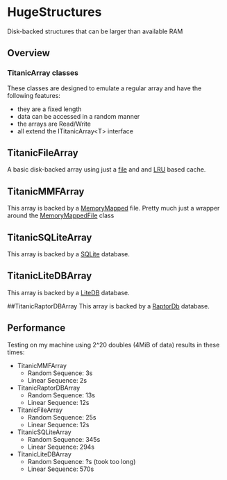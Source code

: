 # HugeStructures
Disk-backed structures that can be larger than available RAM

## Overview
### TitanicArray classes
These classes are designed to emulate a regular array and have the following features:
* they are a fixed length
* data can be accessed in a random manner
* the arrays are Read/Write
* all extend the ITitanicArray\<T\> interface

## TitanicFileArray
A basic disk-backed array using just a [file](https://msdn.microsoft.com/en-us/library/system.io.file.aspx) and and [LRU](https://en.wikipedia.org/wiki/Cache_replacement_policies#LRU) based cache.

## TitanicMMFArray
This array is backed by a [MemoryMapped](https://docs.microsoft.com/en-us/dotnet/standard/io/memory-mapped-files) file. Pretty much just a wrapper around the [MemoryMappedFile](https://msdn.microsoft.com/en-us/library/system.io.memorymappedfiles.memorymappedfile.aspx) class

## TitanicSQLiteArray
This array is backed by a [SQLite](https://sqlite.org/) database.

## TitanicLiteDBArray
This array is backed by a [LiteDB](http://www.litedb.org/) database.

##TitanicRaptorDBArray
This array is backed by a [RaptorDb](https://www.codeproject.com/Articles/316816/RaptorDB-The-Key-Value-Store-V2) database.

## Performance
Testing on my machine using 2^20 doubles (4MiB of data) results in these times:

* TitanicMMFArray
  * Random Sequence: 3s
  * Linear Sequence: 2s
* TitanicRaptorDBArray
  * Random Sequence: 13s
  * Linear Sequence: 12s
* TitanicFileArray
  * Random Sequence: 25s
  * Linear Sequence: 12s
* TitanicSQLiteArray
  * Random Sequence: 345s
  * Linear Sequence: 294s
* TitanicLiteDBArray
  * Random Sequence: ?s (took too long)
  * Linear Sequence: 570s
